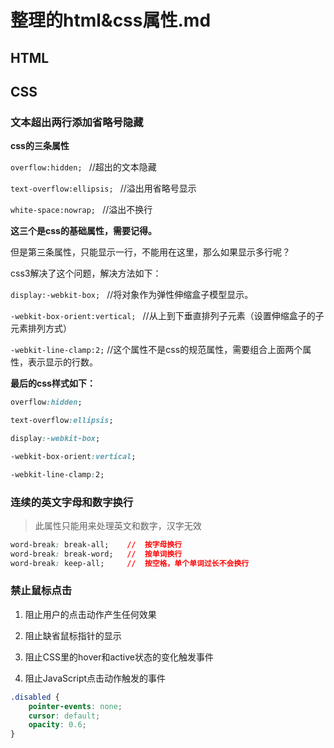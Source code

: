 # 整理的html&css属性.md

## HTML



## CSS

### 文本超出两行添加省略号隐藏

**css的三条属性**

`overflow:hidden; ` //超出的文本隐藏

`text-overflow:ellipsis; ` //溢出用省略号显示

`white-space:nowrap; ` //溢出不换行

**这三个是css的基础属性，需要记得。**

但是第三条属性，只能显示一行，不能用在这里，那么如果显示多行呢？

css3解决了这个问题，解决方法如下：

`display:-webkit-box; ` //将对象作为弹性伸缩盒子模型显示。

`-webkit-box-orient:vertical; ` //从上到下垂直排列子元素（设置伸缩盒子的子元素排列方式）

`-webkit-line-clamp:2;`  //这个属性不是css的规范属性，需要组合上面两个属性，表示显示的行数。

**最后的css样式如下：**

```css
overflow:hidden; 

text-overflow:ellipsis;

display:-webkit-box; 

-webkit-box-orient:vertical;

-webkit-line-clamp:2; 
```

### 连续的英文字母和数字换行

> 此属性只能用来处理英文和数字，汉字无效

```css
word-break: break-all;    //  按字母换行
word-break: break-word;   //  按单词换行
word-break: keep-all;     //  按空格，单个单词过长不会换行
```

### 禁止鼠标点击

1. 阻止用户的点击动作产生任何效果

2. 阻止缺省鼠标指针的显示

3. 阻止CSS里的hover和active状态的变化触发事件

4. 阻止JavaScript点击动作触发的事件

```css
.disabled {
    pointer-events: none;
    cursor: default;
    opacity: 0.6;
}
```

